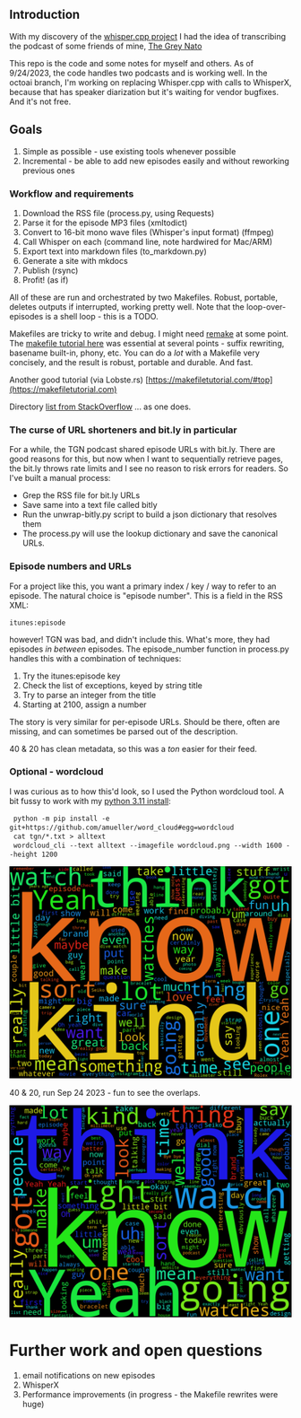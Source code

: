 ## Introduction

With my discovery of the [whisper.cpp project](https://github.com/ggerganov/whisper.cpp)
I had the idea of transcribing the podcast of some friends of mine, 
[The Grey Nato](https://thegreynato.com/)

This repo is the code and some notes for myself and others. As of 9/24/2023, the code handles two podcasts and is working 
well. In the octoai branch, I'm working on replacing Whisper.cpp with calls to WhisperX, because that has speaker 
diarization but it's waiting for vendor bugfixes. And it's not free.

## Goals

1. Simple as possible - use existing tools whenever possible
2. Incremental - be able to add new episodes easily and without reworking previous ones

### Workflow and requirements

1. Download the RSS file (process.py, using Requests)
2. Parse it for the episode MP3 files (xmltodict)
3. Convert to 16-bit mono wave files (Whisper's input format) (ffmpeg)
4. Call Whisper on each (command line, note hardwired for Mac/ARM)
5. Export text into markdown files (to_markdown.py)
6. Generate a site with mkdocs
7. Publish (rsync)
8. Profit! (as if)

All of these are run and orchestrated by two Makefiles. Robust, portable, deletes
outputs if interrupted, working pretty well. Note that the loop-over-episodes is a shell loop - this is a TODO.

Makefiles are tricky to write and debug. I might need [remake](https://remake.readthedocs.io/en/latest/) at some point. The [makefile tutorial here](https://makefiletutorial.com/) was essential at several points - suffix rewriting, basename built-in, phony, etc. You can do a _lot_ with a Makefile very concisely, and the result is robust, portable and durable. And fast.

Another good tutorial (via Lobste.rs) [https://makefiletutorial.com/#top](https://makefiletutorial.com)

Directory [list from StackOverflow](https://stackoverflow.com/questions/13897945/wildcard-to-obtain-list-of-all-directories) ... as one does.

### The curse of URL shorteners and bit.ly in particular

For a while, the TGN podcast shared episode URLs with bit.ly. There are good reasons for this, but now when I want to 
sequentially retrieve pages, the bit.ly throws rate limits and I see no reason to risk errors for readers. So I've 
built a manual process:

- Grep the RSS file for bit.ly URLs
- Save same into a text file called bitly
- Run the unwrap-bitly.py script to build a json dictionary that resolves them
- The process.py will use the lookup dictionary and save the canonical URLs.

### Episode numbers and URLs

For a project like this, you want a primary index / key / way to refer to an episode. The natural choice is "episode number". This is a field in the RSS XML:

    itunes:episode

however! TGN was bad, and didn't include this. What's more, they had episodes _in between_ episodes. The episode_number
function in process.py handles this with a combination of techniques:

1. Try the itunes:episode key
2. Check the list of exceptions, keyed by string title
3. Try to parse an integer from the title
4. Starting at 2100, assign a number

The story is very similar for per-episode URLs. Should be there, often are missing, and can sometimes be parsed out of the description.

40 & 20 has clean metadata, so this was a _ton_ easier for their feed.

### Optional - wordcloud

I was curious as to how this'd look, so I used the Python wordcloud tool. A bit fussy
to work with my [python 3.11 install](https://github.com/amueller/word_cloud/issues/708):

	 python -m pip install -e git+https://github.com/amueller/word_cloud#egg=wordcloud
	 cat tgn/*.txt > alltext
	 wordcloud_cli --text alltext --imagefile wordcloud.png --width 1600 --height 1200

![wordcloud](archive/wordcloud.png "TGN wordcloud")

40 & 20, run Sep 24 2023 - fun to see the overlaps.

![wordcloud_wcl](archive/wordcloud_wcl.png "40 & 20 wordcloud")

# Further work and open questions

1. email notifications on new episodes
2. WhisperX
3. Performance improvements (in progress - the Makefile rewrites were huge)